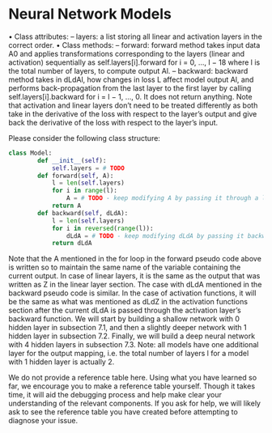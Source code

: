 # Neural Network Models

• Class attributes:
– layers: a list storing all linear and activation layers in the correct order.
• Class methods:
– forward: forward method takes input data A0 and applies transformations corresponding to the layers (linear and activation) sequentially as self.layers[i].forward for i = 0, ..., l − 18 where l is the total number of layers, to compute output Al.
– backward: backward method takes in dLdAl, how changes in loss L affect model output Al, and performs back-propagation from the last layer to the first layer by calling self.layers[i].backward for i = l − 1, ..., 0. It does not return anything. Note that activation and linear layers don’t need to be treated differently as both take in the derivative of the loss with respect to the layer’s output and give back the derivative of the loss with respect to the layer’s input.


Please consider the following class structure:
```python
class Model:
        def __init__(self):
            self.layers = # TODO
        def forward(self, A):
            l = len(self.layers)
            for i in range(l):
                A = # TODO - keep modifying A by passing it through a layer
            return A
        def backward(self, dLdA):
            l = len(self.layers)
            for i in reversed(range(l)):
                dLdA = # TODO - keep modifying dLdA by passing it backwards through a layer
            return dLdA
```
Note that the A mentioned in the for loop in the forward pseudo code above is written so to maintain the same name of the variable containing the current output. In case of linear layers, it is the same as the output that was written as Z in the linear layer section. The case with dLdA mentioned in the backward pseudo code is similar. In the case of activation functions, it will be the same as what was mentioned as dLdZ in the activation functions section after the current dLdA is passed through the activation layer’s backward function.
We will start by building a shallow network with 0 hidden layer in subsection 7.1, and then a slightly deeper network with 1 hidden layer in subsection 7.2. Finally, we will build a deep neural network with 4 hidden layers in subsection 7.3. Note: all models have one additional layer for the output mapping, i.e. the total number of layers l for a model with 1 hidden layer is actually 2.

We do not provide a reference table here. Using what you have learned so far, we encourage you to make a reference table yourself. Though it takes time, it will aid the debugging process and help make clear your understanding of the relevant components. If you ask for help, we will likely ask to see the reference table you have created before attempting to diagnose your issue.
